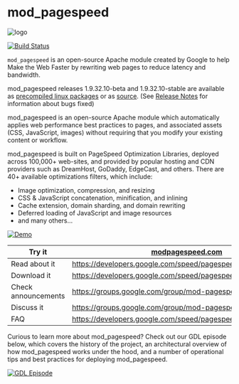 # mod_pagespeed
![logo](https://storage.googleapis.com/icons.google.com.a.appspot.com/google-assets/branding/product_logos/_quantum/res-export/logo_pagespeed_192px_clr.svg)

[![Build Status](https://travis-ci.org/pagespeed/mod_pagespeed.svg?branch=33)](https://travis-ci.org/pagespeed/mod_pagespeed)

`mod_pagespeed` is an open-source Apache module created by Google to help Make the Web Faster by rewriting web pages to reduce latency and bandwidth.

mod_pagespeed releases 1.9.32.10-beta and 1.9.32.10-stable are available as [precompiled linux packages](https://developers.google.com/speed/pagespeed/module/download) or as [source](https://developers.google.com/speed/pagespeed/module/build_mod_pagespeed_from_source). (See [Release Notes](https://developers.google.com/speed/pagespeed/module/release_notes) for information about bugs fixed)

mod_pagespeed is an open-source Apache module which automatically applies web performance best practices to pages, and associated assets (CSS, JavaScript, images) without requiring that you modify your existing content or workflow.

mod_pagespeed is built on PageSpeed Optimization Libraries, deployed across 100,000+ web-sites, and provided by popular hosting and CDN providers such as DreamHost, GoDaddy, EdgeCast, and others. There are 40+ available optimizations filters, which include:

- Image optimization, compression, and resizing
- CSS & JavaScript concatenation, minification, and inlining
- Cache extension, domain sharding, and domain rewriting
- Deferred loading of JavaScript and image resources
- and many others...

[![Demo](http://img.youtube.com/vi/8moGR2qf994/0.jpg)](http://www.youtube.com/watch?v=8moGR2qf994)

|  Try it 	|   [modpagespeed.com](https://modpagespeed.com)	|
|---	|---	|
| Read about it  |https://developers.google.com/speed/pagespeed/module   |
| Download it  | https://developers.google.com/speed/pagespeed/module/download  |
| Check announcements  |https://groups.google.com/group/mod-pagespeed-announce   |
| Discuss it  | https://groups.google.com/group/mod-pagespeed-discuss  |
|FAQ   | https://developers.google.com/speed/pagespeed/module/faq  |


Curious to learn more about mod_pagespeed? Check out our GDL episode below, which covers the history of the project, an architectural overview of how mod_pagespeed works under the hood, and a number of operational tips and best practices for deploying mod_pagespeed.

[![GDL Episode](http://img.youtube.com/vi/6uCAdQSHhmA/0.jpg)](http://www.youtube.com/watch?v=6uCAdQSHhmA)
